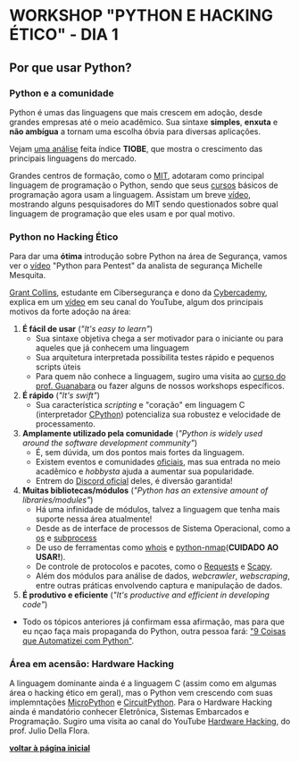 # WORKSHOP "PYTHON E HACKING ÉTICO" - DIA 1

## Por que usar Python?

### Python e a comunidade

Python é umas das linguagens que mais crescem em adoção, desde grandes empresas até o meio acadêmico. Sua sintaxe **simples**, **enxuta** e **não ambígua** a tornam uma escolha óbvia para diversas aplicações. 

Vejam [uma análise](https://www.tiobe.com/tiobe-index/) feita índice **TIOBE**, que mostra o crescimento das principais linguagens do mercado.

Grandes centros de formação, como o [MIT](https://www.mit.edu/), adotaram como principal linguagem de programação o Python, sendo que seus [cursos](https://ocw.mit.edu/courses/electrical-engineering-and-computer-science/6-0001-introduction-to-computer-science-and-programming-in-python-fall-2016/) básicos de programação agora usam a linguagem. Assistam um breve [vídeo](https://youtu.be/39b_GSDPwCY), mostrando alguns pesquisadores do MIT sendo questionados sobre qual linguagem de programação que eles usam e por qual motivo.

### Python no Hacking Ético

Para dar uma **ótima** introdução sobre Python na área de Segurança, vamos ver o [vídeo](https://youtu.be/VdjrmZTRhx4) "Python para Pentest" da analista de segurança Michelle Mesquita.

[Grant Collins](https://twitter.com/collinsinfosec), estudante em Cibersegurança e dono da [Cybercademy](https://cybercademy.org/), explica em um [vídeo](https://youtu.be/u3O6TrLjTnY) em seu canal do YouTube, algum dos principais motivos da forte adoção na área:
1. **É fácil de usar** (*"It's easy to learn"*)
   + Sua sintaxe objetiva chega a ser motivador para o iniciante ou para aqueles que já conhecem uma linguagem
   + Sua arquitetura interpretada possibilita testes rápido e pequenos scripts úteis
   + Para quem não conhece a linguagem, sugiro uma visita ao [curso do prof. Guanabara](https://www.youtube.com/watch?v=S9uPNppGsGo&list=PLvE-ZAFRgX8hnECDn1v9HNTI71veL3oW0) ou fazer alguns de nossos workshops específicos.
2. **É rápido** (*"It's swift"*)
   + Sua característica *scripting* e "coração" em linguagem C (interpretador [CPython](https://pt.wikipedia.org/wiki/CPython)) potencializa sua robustez e velocidade de processamento.
3. **Amplamente utilizado pela comunidade** (*"Python is widely used around the software development community"*)
   + É, sem dúvida, um dos pontos mais fortes da linguagem.
   + Existem eventos e comunidades [oficiais](https://www.python.org/community/), mas sua entrada no meio acadêmico e *hobbysta* ajuda a aumentar sua popularidade.
   + Entrem do [Discord oficial](https://pythondiscord.com/) deles, é diversão garantida!
4. **Muitas bibliotecas/módulos** (*"Python has an extensive amount of libraries/modules"*)
   + Há uma infinidade de módulos, talvez a linguagem que tenha mais suporte nessa área atualmente!
   + Desde as de interface de processos de Sistema Operacional, como a [os](https://docs.python.org/3/library/os.html) e [subprocess](https://docs.python.org/3/library/subprocess.html)
   + De uso de ferramentas como [whois](https://pypi.org/project/python-whois/) e [python-nmap](https://pypi.org/project/python-nmap/)(**CUIDADO AO USAR!**).
   + De controle de protocolos e pacotes, como o [Requests](https://docs.python-requests.org/en/latest/) e [Scapy](https://scapy.net/).
   + Além dos módulos para análise de dados, *webcrawler*, *webscraping*, entre outras práticas envolvendo captura e manipulação de dados.
5. **É produtivo e eficiente** (*"It's productive and efficient in developing code"*)
  + Todo os tópicos anteriores já confirmam essa afirmação, mas para que eu nçao faça mais propaganda do Python, outra pessoa fará: ["9 Coisas que Automatizei com Python"](https://youtu.be/vw_3iMuOvGg).
   
### Área em acensão: Hardware Hacking

A linguagem dominante ainda é a linguagem C (assim como em algumas área o hacking ético em geral), mas o Python vem crescendo com suas implemntações [MicroPython](https://micropython.org/) e [CircuitPython](https://circuitpython.org/).
Para o Hardware Hacking ainda é mandatório conhecer Eletrônica, Sistemas Embarcados e Programação. Sugiro uma visita ao canal do YouTube [Hardware Hacking](https://www.youtube.com/c/HardwareHacking), do prof. Julio Della Flora.


[**voltar à página inicial**](https://github.com/humbertozanetti/workshoppythonhacking/)
